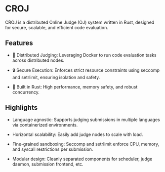 # CROJ

CROJ is a distributed Online Judge (OJ) system written in Rust, designed for secure, scalable, and efficient code evaluation.

## Features

+ 🚀 Distributed Judging: Leveraging Docker to run code evaluation tasks across distributed nodes.

+ 🔒 Secure Execution: Enforces strict resource constraints using seccomp and setrlimit, ensuring isolation and safety.

+ 🦀 Built in Rust: High performance, memory safety, and robust concurrency.

## Highlights

+ Language agnostic: Supports judging submissions in multiple languages via containerized environments.

+ Horizontal scalability: Easily add judge nodes to scale with load.

+ Fine-grained sandboxing: Seccomp and setrlimit enforce CPU, memory, and syscall restrictions per submission.

+ Modular design: Cleanly separated components for scheduler, judge daemon, submission frontend, etc.
